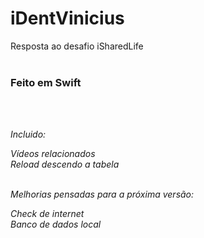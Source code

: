 # iDentVinicius
Resposta ao desafio iSharedLife<br><br>


<h3>Feito em Swift</h3><br><br>


<i>Incluido:<i> <br>

Vídeos relacionados<br>
Reload descendo a tabela<br><br>


<i>Melhorias pensadas para a próxima versão:</i><br>

Check de internet<br>
Banco de dados local<br>

